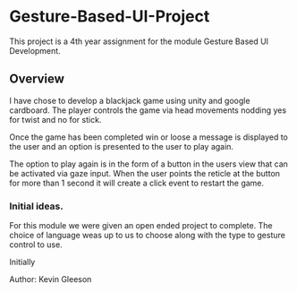 # Gesture-Based-UI-Project
This project is a 4th year assignment for the module Gesture Based UI Development.
## Overview
I have chose to develop a blackjack game using unity and google cardboard.
The player controls the game via head movements nodding yes for twist and no for stick.

Once the game has been completed win or loose a message is displayed to the user and an option is presented to the user to play again.

The option to play again is in the form of a button in the users view that can be activated via gaze input.
When the user points the reticle at the button for more than 1 second it will create a click event to restart the game.


### Initial ideas.

For this module we were given an open ended project to complete.
The choice of language weas up to us to choose along with the type to gesture control to use.

Initially

Author: Kevin Gleeson
